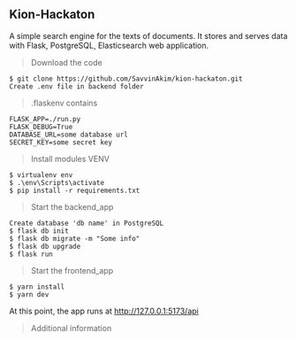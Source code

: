 ## Kion-Hackaton

A simple search engine for the texts of documents. It stores and serves data with Flask, PostgreSQL, Elasticsearch web application.

>Download the code
```
$ git clone https://github.com/SavvinAkim/kion-hackaton.git
Create .env file in backend folder
```

>.flaskenv contains
```
FLASK_APP=./run.py
FLASK_DEBUG=True
DATABASE_URL=some database url
SECRET_KEY=some secret key
```

>Install modules VENV
```
$ virtualenv env
$ .\env\Scripts\activate
$ pip install -r requirements.txt
```

>Start the backend_app
```
Create database 'db name' in PostgreSQL
$ flask db init
$ flask db migrate -m "Some info"
$ flask db upgrade
$ flask run
```

>Start the frontend_app
```
$ yarn install
$ yarn dev
```

At this point, the app runs at http://127.0.0.1:5173/api

>Additional information
```

```
